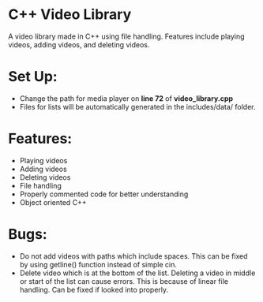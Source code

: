 # C++ Video Library
A video library made in C++ using file handling. Features include playing videos, adding videos, and deleting videos.

# Set Up:
- Change the path for media player on <b>line 72</b> of <b>video_library.cpp</b>
- Files for lists will be automatically generated in the includes/data/ folder.

# Features:
- Playing videos
- Adding videos
- Deleting videos
- File handling
- Properly commented code for better understanding
- Object oriented C++

# Bugs:
- Do not add videos with paths which include spaces. This can be fixed by using getline() function instead of simple cin.
- Delete video which is at the bottom of the list. Deleting a video in middle or start of the list can cause errors. This is because of     linear file handling. Can be fixed if looked into properly.

